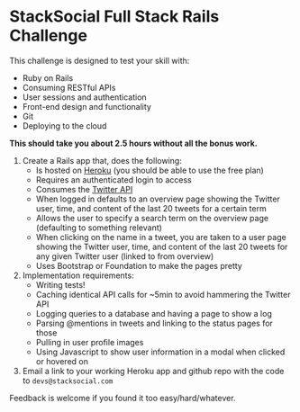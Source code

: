 # StackSocial Full Stack Rails Challenge

This challenge is designed to test your skill with:

* Ruby on Rails
* Consuming RESTful APIs
* User sessions and authentication
* Front-end design and functionality
* Git
* Deploying to the cloud

**This should take you about 2.5 hours without all the bonus work.**

1. Create a Rails app that, does the following:
    * Is hosted on [Heroku](http://heroku.com) (you should be able to use the free plan)
    * Requires an authenticated login to access
    * Consumes the [Twitter API](https://dev.twitter.com/docs/api)
    * When logged in defaults to an overview page showing the Twitter user, time, and content of the last 20 tweets for a certain term
    * Allows the user to specify a search term on the overview page (defaulting to something relevant)
    * When clicking on the name in a tweet, you are taken to a user page showing the Twitter user, time, and content of the last 20 tweets for any given Twitter user (linked to from overview)
    * Uses Bootstrap or Foundation to make the pages pretty
1. Implementation requirements:
    * Writing tests!
    * Caching identical API calls for ~5min to avoid hammering the Twitter API
    * Logging queries to a database and having a page to show a log
    * Parsing @mentions in tweets and linking to the status pages for those
    * Pulling in user profile images
    * Using Javascript to show user information in a modal when clicked or hovered on
1. Email a link to your working Heroku app and github repo with the code to `devs@stacksocial.com`

Feedback is welcome if you found it too easy/hard/whatever.
